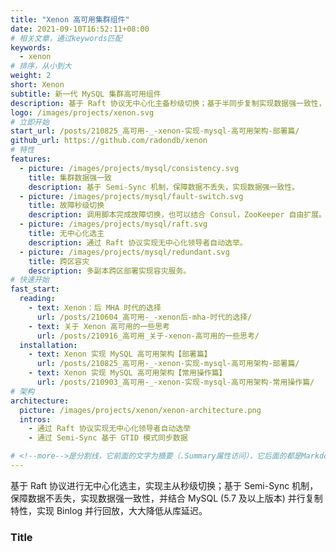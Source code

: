 ```yaml
---
title: "Xenon 高可用集群组件"
date: 2021-09-10T16:52:11+08:00
# 相关文章，通过keywords匹配
keywords:
  - xenon
# 排序，从小到大
weight: 2
short: Xenon
subtitle: 新一代 MySQL 集群高可用组件
description: 基于 Raft 协议无中心化主备秒级切换；基于半同步复制实现数据强一致性，并结合 MySQL 并行复制实现 Binlog 并行回放，大大降低从库延迟。
logo: /images/projects/xenon.svg
# 立即开始
start_url: /posts/210825_高可用-_-xenon-实现-mysql-高可用架构-部署篇/
github_url: https://github.com/radondb/xenon
# 特性
features:
  - picture: /images/projects/mysql/consistency.svg
    title: 集群数据强一致
    description: 基于 Semi-Sync 机制，保障数据不丢失，实现数据强一致性。
  - picture: /images/projects/mysql/fault-switch.svg
    title: 故障秒级切换
    description: 调用脚本完成故障切换，也可以结合 Consul，ZooKeeper 自由扩展。
  - picture: /images/projects/mysql/raft.svg
    title: 无中心化选主
    description: 通过 Raft 协议实现无中心化领导者自动选举。
  - picture: /images/projects/mysql/redundant.svg
    title: 跨区容灾
    description: 多副本跨区部署实现容灾服务。
# 快速开始
fast_start:
  reading:
    - text: Xenon：后 MHA 时代的选择
      url: /posts/210604_高可用-_-xenon后-mha-时代的选择/
    - text: 关于 Xenon 高可用的一些思考
      url: /posts/210916_高可用_关于-xenon-高可用的一些思考/
  installation:
    - text: Xenon 实现 MySQL 高可用架构【部署篇】
      url: /posts/210825_高可用-_-xenon-实现-mysql-高可用架构-部署篇/
    - text: Xenon 实现 MySQL 高可用架构【常用操作篇】
      url: /posts/210903_高可用-_-xenon-实现-mysql-高可用架构-常用操作篇/
# 架构
architecture:
  picture: /images/projects/xenon/xenon-architecture.png
  intros:
    - 通过 Raft 协议实现无中心化领导者自动选举
    - 通过 Semi-Sync 基于 GTID 模式同步数据

# <!--more-->是分割线，它前面的文字为摘要（.Summary属性访问），它后面的都是Markdown格式内容（.Content），会自动匹配格式转成HTML
---
```


基于 Raft 协议进行无中心化选主，实现主从秒级切换；基于 Semi-Sync 机制，保障数据不丢失，实现数据强一致性，并结合 MySQL (5.7 及以上版本) 并行复制特性，实现 Binlog 并行回放，大大降低从库延迟。

<!--more-->

### Title
